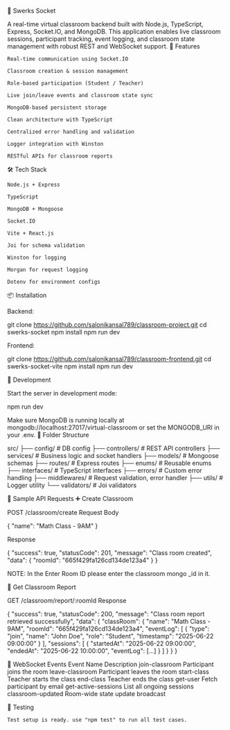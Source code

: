 💬 Swerks Socket

A real-time virtual classroom backend built with Node.js, TypeScript, Express, Socket.IO, and MongoDB. This application enables live classroom sessions, participant tracking, event logging, and classroom state management with robust REST and WebSocket support.
🚀 Features

    Real-time communication using Socket.IO

    Classroom creation & session management

    Role-based participation (Student / Teacher)

    Live join/leave events and classroom state sync

    MongoDB-based persistent storage

    Clean architecture with TypeScript

    Centralized error handling and validation

    Logger integration with Winston

    RESTful APIs for classroom reports

🛠 Tech Stack

    Node.js + Express

    TypeScript

    MongoDB + Mongoose

    Socket.IO

    Vite + React.js

    Joi for schema validation

    Winston for logging

    Morgan for request logging

    Dotenv for environment configs

📦 Installation

Backend: 

git clone https://github.com/salonikansal789/classroom-project.git
cd swerks-socket
npm install
npm run dev

Frontend:

git clone https://github.com/salonikansal789/classroom-frontend.git
cd swerks-socket-vite
npm install
npm run dev


🔧 Development

Start the server in development mode:

npm run dev

Make sure MongoDB is running locally at mongodb://localhost:27017/virtual-classroom or set the MONGODB_URI in your .env.
📁 Folder Structure

src/
  ├── config/             # DB config
  ├── controllers/        # REST API controllers
  ├── services/           # Business logic and socket handlers
  ├── models/             # Mongoose schemas
  ├── routes/             # Express routes
  ├── enums/              # Reusable enums
  ├── interfaces/         # TypeScript interfaces
  ├── errors/             # Custom error handling
  ├── middlewares/        # Request validation, error handler
  ├── utils/              # Logger utility
  └── validators/         # Joi validators

📡 Sample API Requests
➕ Create Classroom

POST /classroom/create
Request Body

{
  "name": "Math Class - 9AM"
}

Response

{
  "success": true,
  "statusCode": 201,
  "message": "Class room created",
  "data": {
    "roomId": "665f429fa126cd134de123a4"
  }
}

NOTE: In the Enter Room ID please enter the classroom mongo _id in it.

📄 Get Classroom Report

GET /classroom/report/:roomId
Response

{
  "success": true,
  "statusCode": 200,
  "message": "Class room report retrieved successfully",
  "data": {
    "classRoom": {
      "name": "Math Class - 9AM",
      "roomId": "665f429fa126cd134de123a4",
      "eventLog": [
        {
          "type": "join",
          "name": "John Doe",
          "role": "Student",
          "timestamp": "2025-06-22 09:00:00"
        }
      ],
      "sessions": [
        {
          "startedAt": "2025-06-22 09:00:00",
          "endedAt": "2025-06-22 10:00:00",
          "eventLog": [...]
        }
      ]
    }
  }
}

📡 WebSocket Events
Event Name	Description
join-classroom	Participant joins the room
leave-classroom	Participant leaves the room
start-class	Teacher starts the class
end-class	Teacher ends the class
get-user	Fetch participant by email
get-active-sessions	List all ongoing sessions
classroom-updated	Room-wide state update broadcast

🧪 Testing

    Test setup is ready. use "npm test" to run all test cases.
